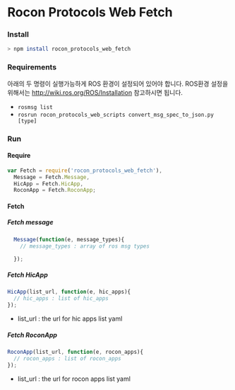 
Rocon Protocols Web Fetch
=========================

### Install
```sh
> npm install rocon_protocols_web_fetch
```

### Requirements

아래의 두 명령이 실행가능하게 ROS 환경이 설정되어 있어야 합니다. 
ROS환경 설정을 위해서는 http://wiki.ros.org/ROS/Installation 참고하시면 됩니다.

* `rosmsg list`
* `rosrun rocon_protocols_web_scripts convert_msg_spec_to_json.py [type]`

### Run

#### Require

```js
var Fetch = require('rocon_protocols_web_fetch'),
  Message = Fetch.Message,
  HicApp = Fetch.HicApp,
  RoconApp = Fetch.RoconApp;
```

#### Fetch
##### Fetch message

```js
  Message(function(e, message_types){
    // message_types : array of ros msg types

  });

```

##### Fetch HicApp
```js
HicApp(list_url, function(e, hic_apps){
  // hic_apps : list of hic_apps
});
```

* list_url : the url for hic apps list yaml

##### Fetch RoconApp
```js
RoconApp(list_url, function(e, rocon_apps){
  // rocon_apps : list of rocon_apps
});
```
* list_url : the url for rocon apps list yaml
